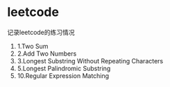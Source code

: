 # leetcode

记录leetcode的练习情况

 1. 1.Two Sum
 2. 2.Add Two Numbers
 3. 3.Longest Substring Without Repeating Characters
 4. 5.Longest Palindromic Substring
 10. 10.Regular Expression Matching